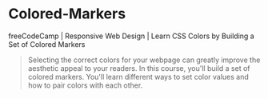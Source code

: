 # Colored-Markers
freeCodeCamp | Responsive Web Design | Learn CSS Colors by Building a Set of Colored Markers

> Selecting the correct colors for your webpage can greatly improve the aesthetic appeal to your readers.
> In this course, you'll build a set of colored markers. You'll learn different ways to set color values and how to pair colors with each other.
